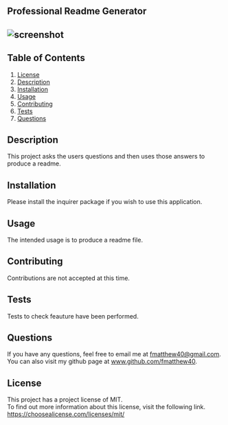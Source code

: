 
  
  ## Professional Readme Generator

  ## ![screenshot](https://img.shields.io/badge/License-MIT-blue.svg)


  ## Table of Contents
  1.  [License](#license)
  2.  [Description](#description)
  3.  [Installation](#installation)
  4.  [Usage](#usage)
  5.  [Contributing](#contributing)
  6.  [Tests](#tests)
  7.  [Questions](#questions)

 ## Description
 This project asks the users questions and then uses those answers to produce a readme.

 ## Installation 
 Please install the inquirer package if you wish to use this application.

 ## Usage 
 The intended usage is to produce a readme file.

 ## Contributing 
 Contributions are not accepted at this time.

 ## Tests 
 Tests to check feauture have been performed.

 ## Questions
 If you have any questions, feel free to email me at fmatthew40@gmail.com. 
 You can also visit my github page at www.github.com/fmatthew40.
 
 ## License 
 This project has a project license of MIT.  
 To find out more information about this license, visit the following link.
 https://choosealicense.com/licenses/mit/

